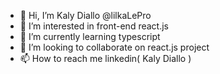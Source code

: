 - 👋 Hi, I’m Kaly Diallo @lilkaLePro
- 👀 I’m interested in front-end react.js
- 🌱 I’m currently learning typescript
- 💞️ I’m looking to collaborate on react.js project
- 📫 How to reach me linkedin( Kaly Diallo )

<!---
lilkaLePro/lilkaLePro is a ✨ special ✨ repository because its `README.md` (this file) appears on your GitHub profile.
You can click the Preview link to take a look at your changes.
--->
